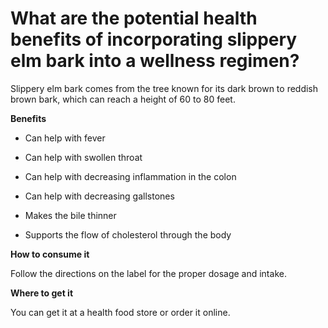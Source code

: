 # What are the potential health benefits of incorporating slippery elm bark into a wellness regimen?

Slippery elm bark comes from the tree known for its dark brown to reddish brown bark, which can reach a height of 60 to 80 feet.

**Benefits**

- Can help with fever

- Can help with swollen throat

- Can help with decreasing inflammation in the colon

- Can help with decreasing gallstones

- Makes the bile thinner

- Supports the flow of cholesterol through the body

**How to consume it**

Follow the directions on the label for the proper dosage and intake.

**Where to get it**

You can get it at a health food store or order it online.
